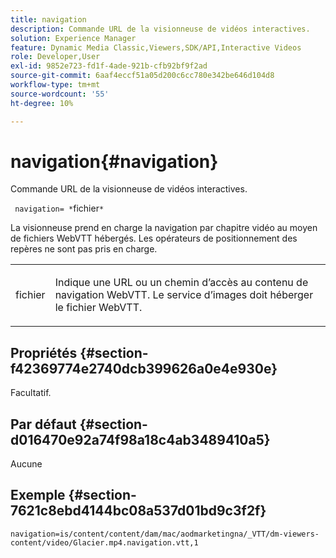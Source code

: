 ```yaml
---
title: navigation
description: Commande URL de la visionneuse de vidéos interactives.
solution: Experience Manager
feature: Dynamic Media Classic,Viewers,SDK/API,Interactive Videos
role: Developer,User
exl-id: 9852e723-fd1f-4ade-921b-cfb92bf9f2ad
source-git-commit: 6aaf4eccf51a05d200c6cc780e342be646d104d8
workflow-type: tm+mt
source-wordcount: '55'
ht-degree: 10%

---
```


# navigation{#navigation}

Commande URL de la visionneuse de vidéos interactives.

` navigation= *`fichier`*`

La visionneuse prend en charge la navigation par chapitre vidéo au moyen de fichiers WebVTT hébergés. Les opérateurs de positionnement des repères ne sont pas pris en charge.

<table id="table_C616483932C2482CA9794DDD7313FD7C"> 
 <tbody> 
  <tr> 
   <td colname="col1"> <p> <span class="codeph"> <span class="varname"> fichier </span> </span> </p> </td> 
   <td colname="col2"> <p> Indique une URL ou un chemin d’accès au contenu de navigation WebVTT. Le service d’images doit héberger le fichier WebVTT. </p> </td> 
  </tr> 
 </tbody> 
</table>

## Propriétés {#section-f42369774e2740dcb399626a0e4e930e}

Facultatif.

## Par défaut {#section-d016470e92a74f98a18c4ab3489410a5}

Aucune

## Exemple {#section-7621c8ebd4144bc08a537d01bd9c3f2f}

```
navigation=is/content/content/dam/mac/aodmarketingna/_VTT/dm-viewers-content/video/Glacier.mp4.navigation.vtt,1
```
